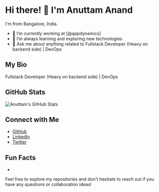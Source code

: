 # Hi there! 👋 I'm Anuttam Anand

I'm from Bangalore, India.

- 🔭 I’m currently working at [@appdynamics]
- 🌱 I’m always learning and exploring new technologies
- 💬 Ask me about anything related to Fullstack Developer (Heavy on backend side) | DevOps

## My Bio

Fullstack Developer (Heavy on backend side) | DevOps

## GitHub Stats

![Anuttam's GitHub Stats](https://github-readme-stats.vercel.app/api?username=jkjarvis&show_icons=true&count_private=true&hide=contribs)

## Connect with Me

- [GitHub](https://github.com/jkjarvis)
- [LinkedIn](linkedin.com/in/anuttam-anand) <!-- Add your LinkedIn profile link -->
- [Twitter](https://twitter.com/AnuttamAna56189) <!-- Add your Twitter profile link -->

## Fun Facts
 - <!-- add fun facts about you -->

Feel free to explore my repositories and don't hesitate to reach out if you have any questions or collaboration ideas!
